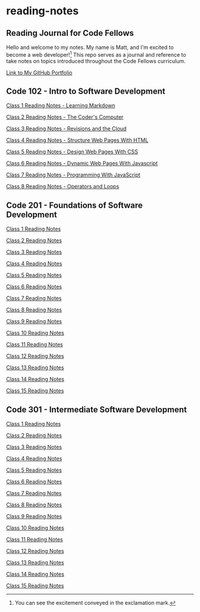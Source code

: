 # reading-notes

## Reading Journal for Code Fellows

Hello and welcome to my notes. My name is Matt, and I'm excited to become a web developer![^1] This repo serves as a journal and reference to take notes on topics introduced throughout the Code Fellows curriculum.

[Link to My GitHub Portfolio](https://github.com/matthew-c-austin)

## Code 102 - Intro to Software Development

[Class 1 Reading Notes - Learning Markdown](/102/Read-01-Learning-Markdown.md)

[Class 2 Reading Notes - The Coder's Computer](/102/Read-02-The-Coders-Computer.md)

[Class 3 Reading Notes - Revisions and the Cloud](/102/Read-03-Revisions-and-the-Cloud.md)

[Class 4 Reading Notes - Structure Web Pages With HTML](/102/Read-04-Structure-Web-Pages-HTML.md)

[Class 5 Reading Notes - Design Web Pages With CSS](102/Read-05-Design-web-pages-with-CSS.md)

[Class 6 Reading Notes - Dynamic Web Pages With Javascript](/102/Read-06-Dynamic-web-pages-with-JavaScript.md)

[Class 7 Reading Notes - Programming With JavaScript](102/Read-07-Programming-with-JavaScript.md)

[Class 8 Reading Notes - Operators and Loops](102/Read-08-Operators-and-Loops.md)

## Code 201 - Foundations of Software Development

[Class 1 Reading Notes](201/class-01.md)

[Class 2 Reading Notes](201/class-02.md)

[Class 3 Reading Notes](201/class-03.md)

[Class 4 Reading Notes](201/class-04.md)

[Class 5 Reading Notes](201/class-05.md)

[Class 6 Reading Notes](201/class-06.md)

[Class 7 Reading Notes](201/class-07.md)

[Class 8 Reading Notes](201/class-08.md)

[Class 9 Reading Notes](201/class-09.md)

[Class 10 Reading Notes](201/class-10.md)

[Class 11 Reading Notes](201/class-11.md)

[Class 12 Reading Notes](201/class-12.md)

[Class 13 Reading Notes](201/class-13.md)

[Class 14 Reading Notes](201/class-14.md)

[Class 15 Reading Notes](201/class-15.md)

## Code 301 - Intermediate Software Development

[Class 1 Reading Notes](301/class-01.md)

[Class 2 Reading Notes](301/class-02.md)

[Class 3 Reading Notes]()

[Class 4 Reading Notes]()

[Class 5 Reading Notes]()

[Class 6 Reading Notes]()

[Class 7 Reading Notes]()

[Class 8 Reading Notes]()

[Class 9 Reading Notes]()

[Class 10 Reading Notes]()

[Class 11 Reading Notes]()

[Class 12 Reading Notes]()

[Class 13 Reading Notes]()

[Class 14 Reading Notes]()

[Class 15 Reading Notes]()

[^1]: You can see the excitement conveyed in the exclamation mark.
